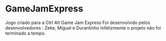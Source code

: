 # GameJamExpress
Jogo criado para a Ctrl Alt Game Jam Express
Foi desenvolvido pelos desenvolvedores : Zeke, Miguel e Durantinho
Infelizmente o projeto não foi terminado a tempo.
